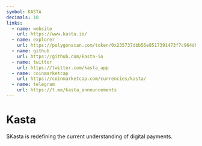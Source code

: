 ```yaml
---
symbol: KASTA
decimals: 18
links:
  - name: website
    url: https://www.kasta.io/
  - name: explorer
    url: https://polygonscan.com/token/0x235737dbb56e8517391473f7c964db31fa6ef280
  - name: github
    url: https://github.com/kasta-io
  - name: twitter
    url: https://twitter.com/kasta_app
  - name: coinmarketcap
    url: https://coinmarketcap.com/currencies/kasta/
  - name: telegram
    url: https://t.me/kasta_announcements
---
```


# Kasta

$Kasta is redefining the current understanding of digital payments.
